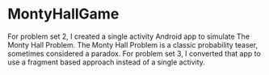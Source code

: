 # MontyHallGame
For problem set 2, I created a single activity Android app to simulate The Monty Hall Problem. The Monty Hall Problem is a classic probability teaser, sometimes considered a paradox. 
For problem set 3, I converted that app to use a fragment based approach instead of a single activity.
